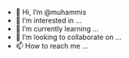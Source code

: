 - 👋 Hi, I’m @muhammis
- 👀 I’m interested in ...
- 🌱 I’m currently learning ...
- 💞️ I’m looking to collaborate on ...
- 📫 How to reach me ...

<!---
muhammis/muhammis is a ✨ special ✨ repository because its `README.md` (this file) appears on your GitHub profile.
You can click the Preview link to take a look at your changes.
--->
